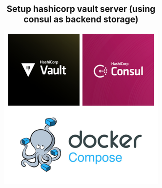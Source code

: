 <h1 align="center">
Setup hashicorp vault server (using consul as backend storage)
</h1>

<p align="center">
<img alt="Vault-Consule Logo" src="vault-consul-logo/vault-consul-logo.jpg" width="800">
</p>
